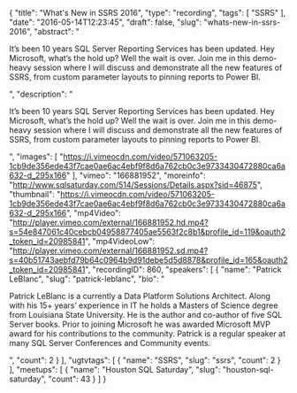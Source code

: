 {
  "title": "What's New in SSRS 2016",
  "type": "recording",
  "tags": [
    "SSRS"
  ],
  "date": "2016-05-14T12:23:45",
  "draft": false,
  "slug": "whats-new-in-ssrs-2016",
  "abstract": "<p>It’s been 10 years SQL Server Reporting Services has been updated.  Hey Microsoft, what’s the hold up?  Well the wait is over.  Join me in this demo-heavy session where I will discuss and demonstrate all the new features of SSRS, from custom parameter layouts to pinning reports to Power BI.</p>",
  "description": "<p>It’s been 10 years SQL Server Reporting Services has been updated.  Hey Microsoft, what’s the hold up?  Well the wait is over.  Join me in this demo-heavy session where I will discuss and demonstrate all the new features of SSRS, from custom parameter layouts to pinning reports to Power BI.</p>",
  "images": [
    "https://i.vimeocdn.com/video/571063205-1cb9de356ede43f7cae0ae6ac4ebf9f8d6a762cb0c3e9733430472880ca6a632-d_295x166"
  ],
  "vimeo": "166881952",
  "moreinfo": "http://www.sqlsaturday.com/514/Sessions/Details.aspx?sid=46875",
  "thumbnail": "https://i.vimeocdn.com/video/571063205-1cb9de356ede43f7cae0ae6ac4ebf9f8d6a762cb0c3e9733430472880ca6a632-d_295x166",
  "mp4Video": "http://player.vimeo.com/external/166881952.hd.mp4?s=54e847061c40cebcb04958877405ae5563f2c8b1&profile_id=119&oauth2_token_id=20985841",
  "mp4VideoLow": "http://player.vimeo.com/external/166881952.sd.mp4?s=40b51743aebfd79b64c0964b9d91debe5d5d8878&profile_id=165&oauth2_token_id=20985841",
  "recordingID": 860,
  "speakers": [
    {
      "name": "Patrick LeBlanc",
      "slug": "patrick-leblanc",
      "bio": "<p>Patrick LeBlanc is a currently a Data Platform Solutions Architect. Along with his 15+ years’ experience in IT he holds a Masters of Science degree from Louisiana State University. He is the author and co-author of five SQL Server books. Prior to joining Microsoft he was awarded Microsoft MVP award for his contributions to the community.  Patrick is a regular speaker at many SQL Server Conferences and Community events.</p>",
      "count": 2
    }
  ],
  "ugtvtags": [
    {
      "name": "SSRS",
      "slug": "ssrs",
      "count": 2
    }
  ],
  "meetups": [
    {
      "name": "Houston SQL Saturday",
      "slug": "houston-sql-saturday",
      "count": 43
    }
  ]
}